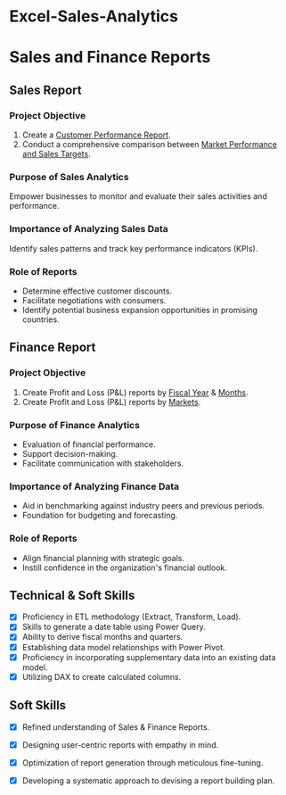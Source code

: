 # Excel-Sales-Analytics

# Sales and Finance Reports

## Sales Report

### **Project Objective**

1. Create a [Customer Performance Report](https://github.com/Anushka1702/Excel-Sales-Analytics/blob/main/Customer%20Performance%20Report%20.pdf).
2. Conduct a comprehensive comparison between [Market Performance and Sales Targets](https://github.com/KirandeepMarala/Excel-Sales_Analysis/blob/main/Customer%20Performance%20Report.pdf).

### **Purpose of Sales Analytics**

Empower businesses to monitor and evaluate their sales activities and performance.

### **Importance of Analyzing Sales Data**

Identify sales patterns and track key performance indicators (KPIs).

### **Role of Reports**

- Determine effective customer discounts.
- Facilitate negotiations with consumers.
- Identify potential business expansion opportunities in promising countries.

## Finance Report

### **Project Objective**

1. Create Profit and Loss (P&L) reports by [Fiscal Year](https://github.com/KirandeepMarala/Excel-Sales_Analysis/blob/main/P%26L%20Statement%20by%20Fiscal%20Year.pdf) & [Months](https://github.com/KirandeepMarala/Excel-Sales_Analysis/blob/main/P%26L%20Statement%20by%20Months.pdf).
2. Create Profit and Loss (P&L) reports by [Markets](https://github.com/KirandeepMarala/Excel-Sales_Analysis/blob/main/P%26L%20Statement%20by%20Markets.pdf).

### **Purpose of Finance Analytics**

- Evaluation of financial performance.
- Support decision-making.
- Facilitate communication with stakeholders.

### **Importance of Analyzing Finance Data**

- Aid in benchmarking against industry peers and previous periods.
- Foundation for budgeting and forecasting.

### **Role of Reports**

- Align financial planning with strategic goals.
- Instill confidence in the organization's financial outlook.

## **Technical & Soft Skills**

- [x] Proficiency in ETL methodology (Extract, Transform, Load).
- [x] Skills to generate a date table using Power Query.
- [x] Ability to derive fiscal months and quarters.
- [x] Establishing data model relationships with Power Pivot.
- [x] Proficiency in incorporating supplementary data into an existing data model.
- [x] Utilizing DAX to create calculated columns.

## **Soft Skills**

- [x] Refined understanding of Sales & Finance Reports.
- [x] Designing user-centric reports with empathy in mind.
- [x] Optimization of report generation through meticulous fine-tuning.
- [x] Developing a systematic approach to devising a report building plan.


